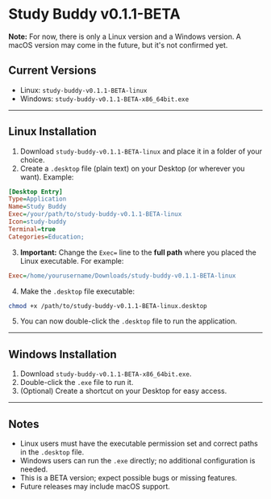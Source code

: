# Study Buddy v0.1.1-BETA

**Note:** For now, there is only a Linux version and a Windows version. A macOS version may come in the future, but it's not confirmed yet.

## Current Versions

- Linux: `study-buddy-v0.1.1-BETA-linux`  
- Windows: `study-buddy-v0.1.1-BETA-x86_64bit.exe`

---

## Linux Installation

1. Download `study-buddy-v0.1.1-BETA-linux` and place it in a folder of your choice.  
2. Create a `.desktop` file (plain text) on your Desktop (or wherever you want). Example:

```ini
[Desktop Entry]
Type=Application
Name=Study Buddy
Exec=/your/path/to/study-buddy-v0.1.1-BETA-linux
Icon=study-buddy
Terminal=true
Categories=Education;
```

3. **Important:** Change the `Exec=` line to the **full path** where you placed the Linux executable. For example:

```ini
Exec=/home/yourusername/Downloads/study-buddy-v0.1.1-BETA-linux
```

4. Make the `.desktop` file executable:

```bash
chmod +x /path/to/study-buddy-v0.1.1-BETA-linux.desktop
```

5. You can now double-click the `.desktop` file to run the application.

---

## Windows Installation

1. Download `study-buddy-v0.1.1-BETA-x86_64bit.exe`.  
2. Double-click the `.exe` file to run it.  
3. (Optional) Create a shortcut on your Desktop for easy access.

---

## Notes

- Linux users must have the executable permission set and correct paths in the `.desktop` file.  
- Windows users can run the `.exe` directly; no additional configuration is needed.  
- This is a BETA version; expect possible bugs or missing features.  
- Future releases may include macOS support.

